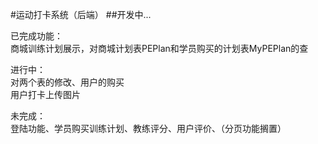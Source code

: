 #运动打卡系统（后端）
##开发中...

已完成功能：  <br>
商城训练计划展示，对商城计划表PEPlan和学员购买的计划表MyPEPlan的查<br>

进行中： <br>
对两个表的修改、用户的购买   <br>
用户打卡上传图片   <br>

未完成：<br>
登陆功能、学员购买训练计划、教练评分、用户评价、（分页功能搁置）

